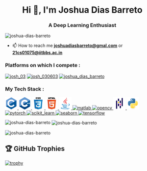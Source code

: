 <h1 align="center">Hi 👋, I'm Joshua Dias Barreto</h1>
<h3 align="center">A Deep Learning Enthusiast</h3>

<p align="left"> <img src="https://komarev.com/ghpvc/?username=joshua-dias-barreto&label=Profile%20views&color=0e75b6&style=flat" alt="joshua-dias-barreto" /> </p>

- 📫 How to reach me **joshuadiasbarreto@gmal.com** or **21cs01075@iitbbs.ac.in**

<h3 align="left">Platforms on which I compete :</h3>
<p align="left">
<a href="https://kaggle.com/josh_03" target="blank"><img align="center" src="https://raw.githubusercontent.com/rahuldkjain/github-profile-readme-generator/master/src/images/icons/Social/kaggle.svg" alt="josh_03" height="30" width="40" /></a>
<a href="https://www.codechef.com/users/josh_030603" target="blank"><img align="center" src="https://cdn.jsdelivr.net/npm/simple-icons@3.1.0/icons/codechef.svg" alt="josh_030603" height="30" width="40" /></a>
<a href="https://codeforces.com/profile/joshua_dias_barreto" target="blank"><img align="center" src="https://raw.githubusercontent.com/rahuldkjain/github-profile-readme-generator/master/src/images/icons/Social/codeforces.svg" alt="joshua_dias_barreto" height="30" width="40" /></a>
</p>

<h3 align="left">My Tech Stack :</h3>
<p align="left"> <a href="https://www.cprogramming.com/" target="_blank" rel="noreferrer"> <img src="https://raw.githubusercontent.com/devicons/devicon/master/icons/c/c-original.svg" alt="c" width="40" height="40"/> </a> <a href="https://www.w3schools.com/cpp/" target="_blank" rel="noreferrer"> <img src="https://raw.githubusercontent.com/devicons/devicon/master/icons/cplusplus/cplusplus-original.svg" alt="cplusplus" width="40" height="40"/> </a> <a href="https://www.w3schools.com/css/" target="_blank" rel="noreferrer"> <img src="https://raw.githubusercontent.com/devicons/devicon/master/icons/css3/css3-original-wordmark.svg" alt="css3" width="40" height="40"/> </a> <a href="https://www.w3.org/html/" target="_blank" rel="noreferrer"> <img src="https://raw.githubusercontent.com/devicons/devicon/master/icons/html5/html5-original-wordmark.svg" alt="html5" width="40" height="40"/> </a> <a href="https://www.java.com" target="_blank" rel="noreferrer"> <img src="https://raw.githubusercontent.com/devicons/devicon/master/icons/java/java-original.svg" alt="java" width="40" height="40"/> </a> <a href="https://www.mathworks.com/" target="_blank" rel="noreferrer"> <img src="https://upload.wikimedia.org/wikipedia/commons/2/21/Matlab_Logo.png" alt="matlab" width="40" height="40"/> </a> <a href="https://opencv.org/" target="_blank" rel="noreferrer"> <img src="https://www.vectorlogo.zone/logos/opencv/opencv-icon.svg" alt="opencv" width="40" height="40"/> </a> <a href="https://pandas.pydata.org/" target="_blank" rel="noreferrer"> <img src="https://raw.githubusercontent.com/devicons/devicon/2ae2a900d2f041da66e950e4d48052658d850630/icons/pandas/pandas-original.svg" alt="pandas" width="40" height="40"/> </a> <a href="https://www.python.org" target="_blank" rel="noreferrer"> <img src="https://raw.githubusercontent.com/devicons/devicon/master/icons/python/python-original.svg" alt="python" width="40" height="40"/> </a> <a href="https://pytorch.org/" target="_blank" rel="noreferrer"> <img src="https://www.vectorlogo.zone/logos/pytorch/pytorch-icon.svg" alt="pytorch" width="40" height="40"/> </a> <a href="https://scikit-learn.org/" target="_blank" rel="noreferrer"> <img src="https://upload.wikimedia.org/wikipedia/commons/0/05/Scikit_learn_logo_small.svg" alt="scikit_learn" width="40" height="40"/> </a> <a href="https://seaborn.pydata.org/" target="_blank" rel="noreferrer"> <img src="https://seaborn.pydata.org/_images/logo-mark-lightbg.svg" alt="seaborn" width="40" height="40"/> </a> <a href="https://www.tensorflow.org" target="_blank" rel="noreferrer"> <img src="https://www.vectorlogo.zone/logos/tensorflow/tensorflow-icon.svg" alt="tensorflow" width="40" height="40"/> </a> </p>

<p><img align="left" src="https://github-readme-stats.vercel.app/api/top-langs?username=joshua-dias-barreto&show_icons=true&locale=en&layout=compact" alt="joshua-dias-barreto" /></p>


<p>&nbsp;<img align="center" src="https://github-readme-stats.vercel.app/api?username=joshua-dias-barreto&show_icons=true&locale=en" alt="joshua-dias-barreto" /></p>

<p><img align="center" src="https://github-readme-streak-stats.herokuapp.com/?user=joshua-dias-barreto&" alt="joshua-dias-barreto" /></p>

## 🏆 GitHub Trophies
[![trophy](https://github-profile-trophy.vercel.app/?username=Joshua-Dias-Barreto&theme=dracula)](https://github.com/ryo-ma/github-profile-trophy)


